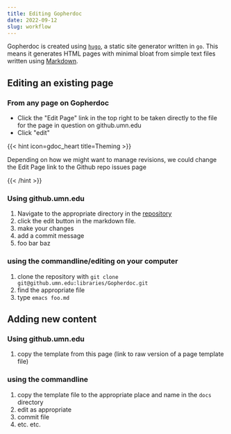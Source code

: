 ```yaml
---
title: Editing Gopherdoc
date: 2022-09-12
slug: workflow
---
```


Gopherdoc is created using [`hugo`](https://gohugo.io), a static site generator written in `go`. This means it generates HTML pages with minimal bloat from simple text files written using [Markdown](https://docs.github.com/en/get-started/writing-on-github).

## Editing an existing page

### From any page on Gopherdoc

- Click the "Edit Page" link in the top right to be taken directly to the file for the page in question on github.umn.edu
- Click "edit"

{{< hint icon=gdoc_heart title=Theming >}}

Depending on how we might want to manage revisions, we could change the Edit Page link to the Github repo issues page

{{< /hint  >}}

### Using github.umn.edu

1. Navigate to the appropriate directory in the [repository](https://github.com/UMNLibraries/gopherdoc)
2. click the edit button in the markdown file.
3. make your changes 
4. add a commit message
5. foo bar baz

### using the commandline/editing on your computer

1. clone the repository with `git clone git@github.umn.edu:libraries/Gopherdoc.git`
2. find the appropriate file 
3. type `emacs foo.md`

## Adding new content

### Using github.umn.edu
1. copy the template from this page (link to raw version of a page template file)


### using the commandline
1. copy the template file to the appropriate place and name in the `docs` directory
2. edit as appropriate
3. commit file
4. etc. etc. 

